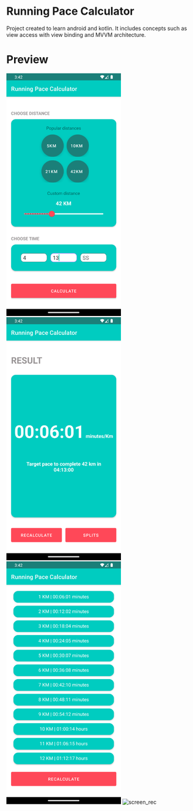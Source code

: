 # Running Pace Calculator
Project created to learn android and kotlin. It includes concepts such as view access with view binding and MVVM architecture. 
# Preview
<div class="container">
  <img src="https://github.com/sergiolpzgmz/running-pace-calculator-android/blob/master/previews/prev_1.png" alt="screenshot_01" width="300em">
  <img src="https://github.com/sergiolpzgmz/running-pace-calculator-android/blob/master/previews/prev_2.png" alt="screenshot_02" width="300em">
  </br>      
  <img src="https://github.com/sergiolpzgmz/running-pace-calculator-android/blob/master/previews/prev_3.png" alt="screenshot_03" width="300em">
  <img src="https://github.com/sergiolpzgmz/running-pace-calculator-android/blob/master/previews/prev_rec.gif" alt="screen_rec" width="30%">
</div>
